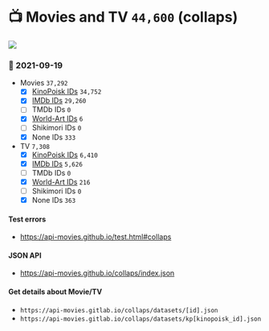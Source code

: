 # :tv: Movies and TV `44,600` (collaps)

<a href="https://API-Movies.github.io"><img src="https://API-Movies.github.io/banner.png?cache"></a>

### :date: 2021-09-19
- Movies `37,292`
  - [x] <a href="https://API-Movies.github.io/collaps/movie_kinopoisk_ids.json">KinoPoisk IDs</a> `34,752`
  - [x] <a href="https://API-Movies.github.io/collaps/movie_imdb_ids.json">IMDb IDs</a> `29,260`
  - [ ] TMDb IDs `0`
  - [x] <a href="https://API-Movies.github.io/collaps/movie_world_art_ids.json">World-Art IDs</a> `6`
  - [ ] Shikimori IDs `0`
  - [x] None IDs `333`
- TV `7,308`
  - [x] <a href="https://API-Movies.github.io/collaps/tv_kinopoisk_ids.json">KinoPoisk IDs</a> `6,410`
  - [x] <a href="https://API-Movies.github.io/collaps/tv_imdb_ids.json">IMDb IDs</a> `5,626`
  - [ ] TMDb IDs `0`
  - [x] <a href="https://API-Movies.github.io/collaps/tv_world_art_ids.json">World-Art IDs</a> `216`
  - [ ] Shikimori IDs `0`
  - [x] None IDs `363`
#### Test errors
- <a href='https://api-movies.github.io/test.html#collaps'>https://api-movies.github.io/test.html#collaps</a>
#### JSON API
- <a href='https://api-movies.github.io/collaps/index.json'>https://api-movies.github.io/collaps/index.json</a>
#### Get details about Movie/TV
- `https://api-movies.gitlab.io/collaps/datasets/[id].json`
- `https://api-movies.gitlab.io/collaps/datasets/kp[kinopoisk_id].json`
